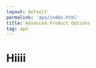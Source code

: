 ```yaml
---
layout: default
permalink: 'apo/index.html'
title: Advanced Product Options
tag: apo
---
```


# Hiiii